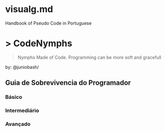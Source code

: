 # visualg.md
Handbook of Pseudo Code in Portuguese
# > CodeNymphs
  > Nymphs Made of Code. Programming can be more soft and gracefull

by: @juniobash/

## Guia de Sobrevivencia do Programador
### Básico

### Intermediário

### Avançado
